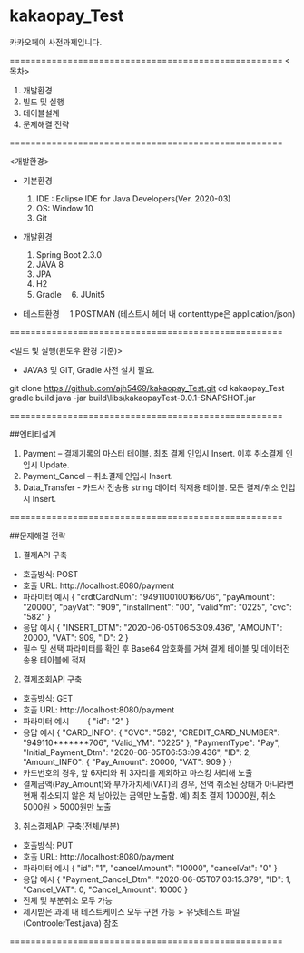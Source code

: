 # kakaopay_Test
카카오페이 사전과제입니다.

====================================================
<목차>

1. 개발환경
2. 빌드 및 실행
3. 테이블설계
4. 문제해결 전략

====================================================

<개발환경>

* 기본환경
  1. IDE : Eclipse IDE for Java Developers(Ver. 2020-03)
  2. OS: Window 10
  3. Git

* 개발환경
  1. Spring Boot 2.3.0
  2. JAVA 8
  3. JPA
  4. H2
  5. Gradle
　6. JUnit5
　
* 테스트환경
　1.POSTMAN (테스트시 헤더 내 contenttype은 application/json)

====================================================

<빌드 및 실행(윈도우 환경 기준)>
* JAVA8 및 GIT, Gradle 사전 설치 필요.

git clone https://github.com/ajh5469/kakaopay_Test.git
cd kakaopay_Test
gradle build
java -jar build\libs\kakaopayTest-0.0.1-SNAPSHOT.jar

====================================================

##엔티티설계

 1. Payment – 결제기록의 마스터 테이블. 최초 결제 인입시 Insert. 이후 취소결제 인입시 Update.
 2. Payment_Cancel – 취소결제 인입시 Insert.
 3. Data_Transfer - 카드사 전송용 string 데이터 적재용 테이블. 모든 결제/취소 인입시 Insert.

====================================================

##문제해결 전략

1. 결제API 구축
* 호출방식: POST
* 호출 URL: http://localhost:8080/payment
* 파라미터 예시
{
	"crdtCardNum": "9491100100166706",
	"payAmount": "20000",
	"payVat": "909",
	"installment": "00",
	"validYm": "0225",
	"cvc": "582"
}
* 응답 예시
{
    "INSERT_DTM": "2020-06-05T06:53:09.436",
    "AMOUNT": 20000,
    "VAT": 909,
    "ID": 2
}
* 필수 및 선택 파라미터를 확인 후 Base64 암호화를 거쳐 결제 테이블 및 데이터전송용 테이블에 적재

2. 결제조회API 구축
* 호출방식: GET
* 호출 URL:  http://localhost:8080/payment
* 파라미터 예시
　　{
	"id": "2"
}
* 응답 예시
{
    "CARD_INFO": {
        "CVC": "582",
        "CREDIT_CARD_NUMBER": "949110*******706",
        "Valid_YM": "0225"
    },
    "PaymentType": "Pay",
    "Initial_Payment_Dtm": "2020-06-05T06:53:09.436",
    "ID": 2,
    "Amount_INFO": {
        "Pay_Amount": 20000,
        "VAT": 909
    }
}
* 카드번호의 경우, 앞 6자리와 뒤 3자리를 제외하고 마스킹 처리해 노출
* 결제금액(Pay_Amount)와 부가가치세(VAT)의 경우, 전액 취소된 상태가 아니라면 현재 취소되지 않은 채 남아있는 금액만 노출함.
예) 최초 결제 10000원, 취소 5000원 > 5000원만 노출

3. 취소결제API 구축(전체/부분)
* 호출방식: PUT
* 호출 URL: http://localhost:8080/payment
* 파라미터 예시
{
	"id": "1",
	"cancelAmount": "10000",
	"cancelVat": "0"
}
* 응답 예시
{
    "Payment_Cancel_Dtm": "2020-06-05T07:03:15.379",
    "ID": 1,
    "Cancel_VAT": 0,
    "Cancel_Amount": 10000
}
* 전체 및 부분취소 모두 가능
* 제시받은 과제 내 테스트케이스 모두 구현 가능
➢ 유닛테스트 파일(ControolerTest.java) 참조

====================================================
